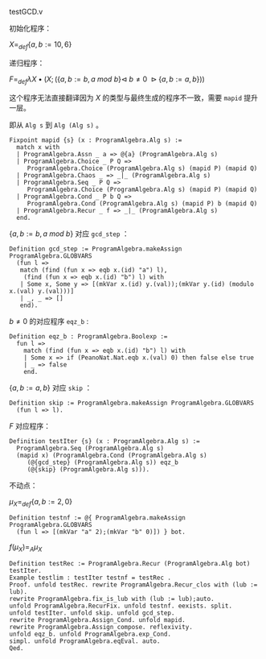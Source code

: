 testGCD.v

初始化程序：

$X=_{def} \{a,b := 10,6\}$

递归程序：

$F=_{def}\lambda X \bullet (X;(\{a,b := b,a ~{mod}~ b\}\triangleleft ~ b \neq 0 ~\triangleright \{a,b:=a,b\}))$

这个程序无法直接翻译因为 $X$ 的类型与最终生成的程序不一致，需要 `mapid` 提升一层。

即从 `Alg s` 到 `Alg (Alg s)` 。

```coq
Fixpoint mapid {s} (x : ProgramAlgebra.Alg s) :=
  match x with
  | ProgramAlgebra.Assn _ a => @{a} (ProgramAlgebra.Alg s)
  | ProgramAlgebra.Choice _ P Q =>
     ProgramAlgebra.Choice (ProgramAlgebra.Alg s) (mapid P) (mapid Q)
  | ProgramAlgebra.Chaos _ => _|_ (ProgramAlgebra.Alg s)
  | ProgramAlgebra.Seq _ P Q =>
     ProgramAlgebra.Choice (ProgramAlgebra.Alg s) (mapid P) (mapid Q)
  | ProgramAlgebra.Cond _ P b Q =>
     ProgramAlgebra.Cond (ProgramAlgebra.Alg s) (mapid P) b (mapid Q)
  | ProgramAlgebra.Recur _ f => _|_ (ProgramAlgebra.Alg s)
  end.
```

$\{a,b := b,a ~{mod}~ b\}$ 对应 `gcd_step` ：

```coq
Definition gcd_step := ProgramAlgebra.makeAssign ProgramAlgebra.GLOBVARS
  (fun l =>
   match (find (fun x => eqb x.(id) "a") l),
    (find (fun x => eqb x.(id) "b") l) with
   | Some x, Some y => [(mkVar x.(id) y.(val));(mkVar y.(id) (modulo x.(val) y.(val)))]
   | _, _ => []
   end).
```

$b\neq 0$ 的对应程序 `eqz_b` :

```coq
Definition eqz_b : ProgramAlgebra.Boolexp :=
  fun l =>
    match (find (fun x => eqb x.(id) "b") l) with
    | Some x => if (PeanoNat.Nat.eqb x.(val) 0) then false else true
    | _ => false
    end.
```

$\{a,b := a,b\}$ 对应 `skip` ：

```coq
Definition skip := ProgramAlgebra.makeAssign ProgramAlgebra.GLOBVARS
  (fun l => l).
```

$F$ 对应程序：

```coq
Definition testIter {s} (x : ProgramAlgebra.Alg s) :=
  ProgramAlgebra.Seq (ProgramAlgebra.Alg s)
  (mapid x) (ProgramAlgebra.Cond (ProgramAlgebra.Alg s)
     (@{gcd_step} (ProgramAlgebra.Alg s)) eqz_b
     (@{skip} (ProgramAlgebra.Alg s))).
```

不动点：

$\mu_X =_{def} \{a,b:= 2,0 \}$

```coq
Definition testnf := @{ ProgramAlgebra.makeAssign ProgramAlgebra.GLOBVARS 
  (fun l => [(mkVar "a" 2);(mkVar "b" 0)]) } bot.
```

$f(\mu_X)=_A \mu_X$

```coq
Definition testRec := ProgramAlgebra.Recur (ProgramAlgebra.Alg bot) testIter.
Example testlim : testIter testnf = testRec .
Proof. unfold testRec. rewrite ProgramAlgebra.Recur_clos with (lub := lub).
rewrite ProgramAlgebra.fix_is_lub with (lub := lub);auto.
unfold ProgramAlgebra.RecurFix. unfold testnf. eexists. split.
unfold testIter. unfold skip. unfold gcd_step.
rewrite ProgramAlgebra.Assign_Cond. unfold mapid.
rewrite ProgramAlgebra.Assign_compose. reflexivity.
unfold eqz_b. unfold ProgramAlgebra.exp_Cond.
simpl. unfold ProgramAlgebra.eqEval. auto.
Qed.
```

